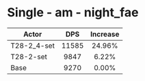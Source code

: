 # Single - am - night_fae
| Actor | DPS | Increase |
|---|:---:|:---:|
|T28-2_4-set|11585|24.96%|
|T28-2-set|9847|6.22%|
|Base|9270|0.00%|
